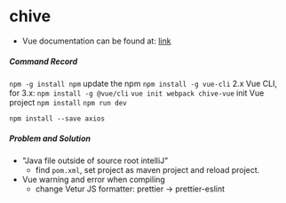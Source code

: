 # chive


* Vue documentation can be found at: [link](https://vuejs-templates.github.io/webpack/)

##### Command Record
 
`npm -g install npm` update the npm
`npm install -g vue-cli` 2.x Vue CLI, for 3.x: `npm install -g @vue/cli`
`vue init webpack chive-vue` init Vue project
`npm install`
`npm run dev`

`npm install --save axios`

##### Problem and Solution

* "Java file outside of source root intelliJ"
  * find `pom.xml`, set project as maven project and reload project.
* Vue warning and error when compiling
  * change Vetur JS formatter: prettier -> prettier-eslint